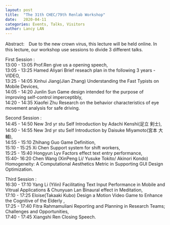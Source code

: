 ```yaml
---
layout: post
title:  "The 31th CHEC/79th Renlab Workshop"
date:   2020-04-11
categories: Events, Talks, Visitors
author: Lancy LAN
---
```



 Abstract:　Due to the new crown virus, this lecture will be held online. In this lecture, our workshop use sessions to divide 3 different talks.
 
First Session :  	
 13:00 - 13:05 Prof.Ren give us a opening speech, 	
 13:05 - 13:25  Hamed Aliyari Brief reseach plan in the following 3 years -VIDEO, 	
 13:25 - 14:05 Xinhui Jiang(Jian Zhang) Understanding the Fast Typists on Mobile Devices,  	
 14:05 - 14:20 Junlin Sun  Game design intended for the purpose of improving self-control imperceptibly, 	
 14:20 - 14:35 Xiaofei Zhu Research on the behavior characteristics of eye movement analysis for safe driving. 	


Second Session :  	
14:45 - 14:50 New 3rd yr stu Self Introduction by Adachi Kenshi(足立 剣士), 	
14:50 - 14:55 New 3rd yr stu Self Introduction by Daisuke Miyamoto(宮本 大輔), 	
14:55 - 15:10 Zhihang Guo Game Definition, 	
15:10 - 15:25 Xi Chen Support system for shift workers, 	
15:25 - 15:40 Hongyun Lyv Factors effect text entry performance, 	
15:40-  16:20  Chen Wang
(XinPeng Li/ Yusuke Tokito/ Akinori Kondo) Homogeneity: A Computational Aesthetics Metric in Supporting GUI Design Optimization. 	


Third Session :  	
16:30 - 17:10  Yang Li (Yilin) Facilitating Text Input Performance in Mobile and Vitrual Applications & Chunyuan Lan Binaural effect in  Meditation, 	
17:10 - 17:25 Eloise(Takaaki Kubo) Design a Motion Video Game to Enhance the Cognitive of the Elderly , 	
17:25 - 17:40 Fitra Rahmamuliani Reporting and Planning in Research Teams; Challenges and Opportunities, 	
17:40 - 17:45  Xiangshi Ren Closing Speech. 	

